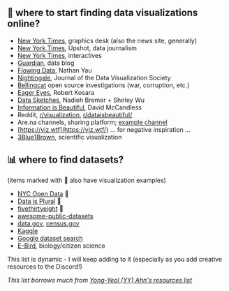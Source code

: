 ## 👀 where to start finding data visualizations online?

- [New York Times](https://www.nytimes.com/spotlight/graphics), graphics desk (also the news site, generally)
- [New York Times](https://www.nytimes.com/section/upshot?_r=0), Upshot, data journalism
- [New York Times](https://www.nytimes.com/interactive/2022/12/28/us/2022-year-in-graphics.html), interactives
- [Guardian](https://www.theguardian.com/data), data blog
- [Flowing Data](https://flowingdata.com/), Nathan Yau
- [Nightingale](https://nightingaledvs.com/), Journal of the Data Visualization Society
- [Bellingcat](https://www.bellingcat.com/category/resources/) open source investigations (war, corruption, etc.)
- [Eager Eyes](https://eagereyes.org/), Robert Kosara
- [Data Sketches](https://www.datasketch.es/), Nadieh Bremer + Shirley Wu
- [Information is Beautiful](https://informationisbeautiful.net/), David McCandless
- Reddit, [r/visualization](https://www.reddit.com/r/visualization), [r/dataisbeautiful/](https://www.reddit.com/r/dataisbeautiful/)
- Are.na channels, sharing platform; [example channel](https://www.are.na/bianca-p/data-visualisation-b3vxyx2oz-q)
- [https://viz.wtf](https://viz.wtf/) ... for negative inspiration ...
- [3Blue1Brown](https://www.youtube.com/channel/UCYO_jab_esuFRV4b17AJtAw), scientific visualization

## 📊 where to find datasets?

(items marked with 📸 also have visualization examples)

- [NYC Open Data](https://opendata.cityofnewyork.us/) 📸
- [Data is Plural](https://www.data-is-plural.com/) 📸
- [fivethirtyeight](https://data.fivethirtyeight.com) 📸
- [awesome-public-datasets](https://github.com/awesomedata/awesome-public-datasets)
- [data.gov](https://data.gov), [census.gov](https://census.gov)
- [Kaggle](https://www.kaggle.com/datasets)
- [Google dataset search](https://datasetsearch.research.google.com/)
- [E-Bird](https://science.ebird.org/en), biology/citizen science

This list is dynamic - I will keep adding to it (especially as you add creative resources to the Discord!)

_This list borrows much from [Yong-Yeol (YY) Ahn's resources list](https://github.com/yy/dviz-course/wiki/Resources)_
